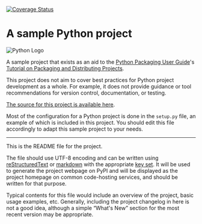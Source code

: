 [![Coverage Status](https://coveralls.io/repos/github/TestowanieAutomatyczneUG/laboratorium-7-pauljackals/badge.svg?branch=master)](https://coveralls.io/github/TestowanieAutomatyczneUG/laboratorium-7-pauljackals?branch=master)

# A sample Python project

![Python Logo](https://www.python.org/static/community_logos/python-logo.png "Sample inline image")

A sample project that exists as an aid to the [Python Packaging User
Guide][packaging guide]'s [Tutorial on Packaging and Distributing
Projects][distribution tutorial].

This project does not aim to cover best practices for Python project
development as a whole. For example, it does not provide guidance or tool
recommendations for version control, documentation, or testing.

[The source for this project is available here][src].

Most of the configuration for a Python project is done in the `setup.py` file,
an example of which is included in this project. You should edit this file
accordingly to adapt this sample project to your needs.

----

This is the README file for the project.

The file should use UTF-8 encoding and can be written using
[reStructuredText][rst] or [markdown][md use] with the appropriate [key set][md
use]. It will be used to generate the project webpage on PyPI and will be
displayed as the project homepage on common code-hosting services, and should be
written for that purpose.

Typical contents for this file would include an overview of the project, basic
usage examples, etc. Generally, including the project changelog in here is not a
good idea, although a simple “What's New” section for the most recent version
may be appropriate.

[packaging guide]: https://packaging.python.org
[distribution tutorial]: https://packaging.python.org/tutorials/packaging-projects/
[src]: https://github.com/pypa/sampleproject
[rst]: http://docutils.sourceforge.net/rst.html
[md]: https://tools.ietf.org/html/rfc7764#section-3.5 "CommonMark variant"
[md use]: https://packaging.python.org/specifications/core-metadata/#description-content-type-optional
